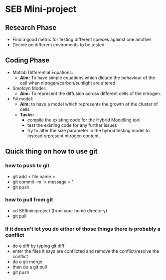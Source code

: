 # SEB Mini-project
## Research Phase
* Find a good metric for testing different spieces against one another
* Decide on different enviroments to be tested 

## Coding Phase 
* Matlab Differential Equations: 
	- **Aim:** To have simple equations which dictate the behaviour of the cell when nitrogen/carbon/sunlight are altered 
* Smoldyn Model: 
	- **Aim:** To represent the diffusion across different cells of the nitrogen. 
* F# model: 
	- **Aim:** to have a model which represents the growth of the cluster of cells
	- **Tasks:** 
		- compile the existing code for the Hybrid Modelling tool 
		- test the existing code for any further issues 
		- try to alter the size parameter in the hybrid testing model to instead represent nitrogen content. 

		
## Quick thing on how to use git 
### how to push to git 
* git add < file.name > 
* git commit  -m '< message > '
* git push 
  
### how to pull from git 
* cd SEBminiproject (from your home directory)
* git pull 

### If it doesn't let you do either of those things there is probably a conflict
* do a diff by typing git diff 
* enter the files it says are conflicted and remove the conflict/resolve the conflict 
* do a git merge 
* then do a git pull
* git push 

